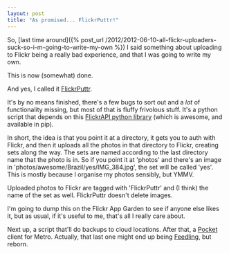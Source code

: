 ```yaml
---
layout: post
title: "As promised... FlickrPuttr!"
---
```

So, [last time around]({% post_url /2012/2012-06-10-all-flickr-uploaders-suck-so-i-m-going-to-write-my-own %}) I said something about uploading to Flickr being a really bad experience, and that I was going to write my own.

This is now (somewhat) done.

And yes, I called it [FlickrPuttr](https://github.com/growse/FlickrPuttr).

It's by no means finished, there's a few bugs to sort out and a *lot* of functionality missing, but most of that is fluffy frivolous stuff. It's a python script that depends on this [FlickrAPI python library](http://www.stuvel.eu/flickrapi) (which is awesome, and available in pip).

In short, the idea is that you point it at a directory, it gets you to auth with Flickr, and then it uploads all the photos in that directory to Flickr, creating sets along the way. The sets are named according to the last directory name that the photo is in. So if you point it at 'photos' and there's an image in 'photos/awesome/Brazil/yes/IMG_384.jpg', the set will be called 'yes'. This is mostly because I organise my photos sensibly, but YMMV.

Uploaded photos to Flickr are tagged with 'FlickrPuttr' and (I think) the name of the set as well. FlickrPuttr doesn't delete images.

I'm going to dump this on the Flickr App Garden to see if anyone else likes it, but as usual, if it's useful to me, that's all I really care about.

Next up, a script that'll do backups to cloud locations. After that, a [Pocket](http://getpocket.com/) client for Metro. Actually, that last one might end up being [Feedling](http://feedling.net), but reborn.
